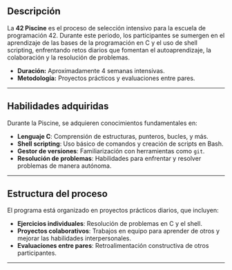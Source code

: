 <h2><strong>Descripción</strong></h2>

<p>La <strong>42 Piscine</strong> es el proceso de selección intensivo para la escuela de programación 42. Durante este periodo, los participantes se sumergen en el aprendizaje de las bases de la programación en C y el uso de shell scripting, enfrentando retos diarios que fomentan el autoaprendizaje, la colaboración y la resolución de problemas.</p>

<ul>
    <li><strong>Duración:</strong> Aproximadamente 4 semanas intensivas.</li>
    <li><strong>Metodología:</strong> Proyectos prácticos y evaluaciones entre pares.</li>
</ul>

<hr>

<h2><strong>Habilidades adquiridas</strong></h2>

<p>Durante la Piscine, se adquieren conocimientos fundamentales en:</p>

<ul>
    <li><strong>Lenguaje C</strong>: Comprensión de estructuras, punteros, bucles, y más.</li>
    <li><strong>Shell scripting</strong>: Uso básico de comandos y creación de scripts en Bash.</li>
    <li><strong>Gestor de versiones</strong>: Familiarización con herramientas como <code>git</code>.</li>
    <li><strong>Resolución de problemas</strong>: Habilidades para enfrentar y resolver problemas de manera autónoma.</li>
</ul>

<hr>

<h2><strong>Estructura del proceso</strong></h2>

<p>El programa está organizado en proyectos prácticos diarios, que incluyen:</p>

<ul>
    <li><strong>Ejercicios individuales</strong>: Resolución de problemas en C y el shell.</li>
    <li><strong>Proyectos colaborativos</strong>: Trabajos en equipo para aprender de otros y mejorar las habilidades interpersonales.</li>
    <li><strong>Evaluaciones entre pares</strong>: Retroalimentación constructiva de otros participantes.</li>
</ul>

<hr>
